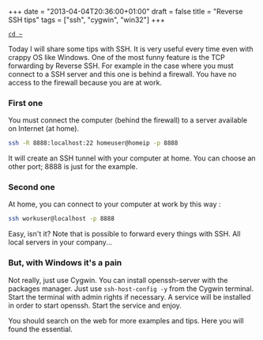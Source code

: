 +++
date = "2013-04-04T20:36:00+01:00"
draft = false
title = "Reverse SSH tips"
tags = ["ssh", "cygwin", "win32"]
+++

<!--more-->

[`cd ~`](/)

Today I will share some tips with SSH. It is very useful every time even with
crappy OS like Windows. One of the most funny feature is the TCP forwarding by
Reverse SSH. For example in the case where you must connect to a SSH server and
this one is behind a firewall. You have no access to the firewall because you
are at work.

### First one

You must connect the computer (behind the firewall) to a server available on
Internet (at home).

```sh
ssh -R 8888:localhost:22 homeuser@homeip -p 8888
```

It will create an SSH tunnel with your computer at home. You can choose an other
port; 8888 is just for the example.

### Second one

At home, you can connect to your computer at work by this way :

```sh
ssh workuser@localhost -p 8888
```

Easy, isn't it? Note that is possible to forward every things with SSH. All
local servers in your company...

### But, with Windows it's a pain

Not really, just use Cygwin. You can install openssh-server with the packages
manager. Just use `ssh-host-config -y` from the Cygwin terminal. Start the
terminal with admin rights if necessary. A service will be installed in order to
start openssh. Start the service and enjoy.

You should search on the web for more examples and tips. Here you will found the
essential.
